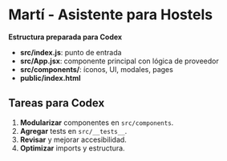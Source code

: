 # Martí - Asistente para Hostels

**Estructura preparada para Codex**

- **src/index.js**: punto de entrada
- **src/App.jsx**: componente principal con lógica de proveedor
- **src/components/**: íconos, UI, modales, pages
- **public/index.html**

## Tareas para Codex
1. **Modularizar** componentes en `src/components`.
2. **Agregar** tests en `src/__tests__`.
3. **Revisar** y mejorar accesibilidad.
4. **Optimizar** imports y estructura.

